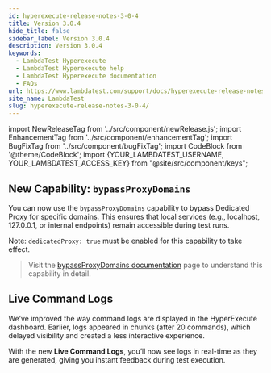 ```yaml
---
id: hyperexecute-release-notes-3-0-4
title: Version 3.0.4
hide_title: false
sidebar_label: Version 3.0.4
description: Version 3.0.4
keywords:
  - LambdaTest Hyperexecute
  - LambdaTest Hyperexecute help
  - LambdaTest Hyperexecute documentation
  - FAQs
url: https://www.lambdatest.com/support/docs/hyperexecute-release-notes-3-0-4/
site_name: LambdaTest
slug: hyperexecute-release-notes-3-0-4/
---
```


import NewReleaseTag from '../src/component/newRelease.js';
import EnhancementTag from '../src/component/enhancementTag';
import BugFixTag from '../src/component/bugFixTag';
import CodeBlock from '@theme/CodeBlock';
import {YOUR_LAMBDATEST_USERNAME, YOUR_LAMBDATEST_ACCESS_KEY} from "@site/src/component/keys";

<script type="application/ld+json"
      dangerouslySetInnerHTML={{ __html: JSON.stringify({
       "@context": "https://schema.org",
        "@type": "BreadcrumbList",
        "itemListElement": [{
          "@type": "ListItem",
          "position": 1,
          "name": "Home",
          "item": "https://www.lambdatest.com"
        },{
          "@type": "ListItem",
          "position": 2,
          "name": "Support",
          "item": "https://www.lambdatest.com/support/docs/"
        },{
          "@type": "ListItem",
          "position": 3,
          "name": "Version",
          "item": "https://www.lambdatest.com/support/docs/hyperexecute-release-notes-3-0-4/"
        }]
      })
    }}
></script>
## New Capability: `bypassProxyDomains`
You can now use the `bypassProxyDomains` capability to bypass Dedicated Proxy for specific domains. This ensures that local services (e.g., localhost, 127.0.0.1, or internal endpoints) remain accessible during test runs.

Note: `dedicatedProxy: true` must be enabled for this capability to take effect.

> Visit the [bypassProxyDomains documentation](https://www.lambdatest.com/support/docs/bypass-proxy-domains/) page to understand this capability in detail.

## Live Command Logs
We’ve improved the way command logs are displayed in the HyperExecute dashboard. Earlier, logs appeared in chunks (after 20 commands), which delayed visibility and created a less interactive experience.

With the new **Live Command Logs**, you’ll now see logs in real-time as they are generated, giving you instant feedback during test execution.